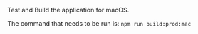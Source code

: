 Test and Build the application for macOS.

The command that needs to be run is:
`npm run build:prod:mac`